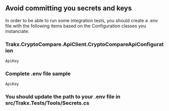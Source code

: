 ## Avoid committing you secrets and keys 
In order to be able to run some integration tests, you should create a .env file with the following items based on the Configuration classes you instanciate: 

### Trakx.CryptoCompare.ApiClient.CryptoCompareApiConfiguration

	ApiKey

### Complete .env file sample

	ApiKey

### You should update the path to your .env file in src/Trakx.Tests/Tools/Secrets.cs

